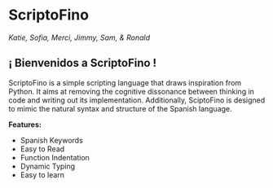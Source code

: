 # ScriptoFino

*Katie, Sofia, Merci, Jimmy, Sam, & Ronald*

## ¡ Bienvenidos a ScriptoFino !

ScriptoFino is a simple scripting language that draws inspiration from Python. It aims at removing the cognitive dissonance between thinking in code and writing out its implementation. Additionally, SciptoFino is designed to mimic the natural syntax and structure of the Spanish language. 

**Features:**
- Spanish Keywords
- Easy to Read
- Function Indentation
- Dynamic Typing 
- Easy to learn 


